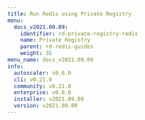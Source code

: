 ```yaml
---
title: Run Redis using Private Registry
menu:
  docs_v2021.09.09:
    identifier: rd-private-registry-redis
    name: Private Registry
    parent: rd-redis-guides
    weight: 35
menu_name: docs_v2021.09.09
info:
  autoscaler: v0.6.0
  cli: v0.21.0
  community: v0.21.0
  enterprise: v0.8.0
  installer: v2021.09.09
  version: v2021.09.09
---
```


